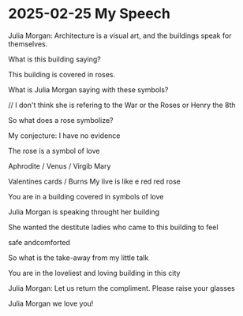 # 2025-02-25 My Speech


Julia Morgan: Architecture is a visual art, and the buildings speak for themselves.

What is this building saying?

This building is covered in roses.

What is Julia Morgan saying with these symbols?

// I don't think she is refering to the War or the Roses or Henry the 8th

So what does a rose symbolize?

My conjecture: I have no evidence

The rose is a symbol of love

Aphrodite / Venus / Virgib Mary

Valentines cards / Burns My live is like e red red rose

You are in a building covered in symbols of love

Julia Morgan is speaking throught her building

She wanted the destitute ladies who came to this building to feel 

safe andcomforted

So what is the take-away from my little talk

You are in the loveliest and loving building in this city

Julia Morgan: Let us return the compliment. Please raise your glasses

Julia Morgan we love you!
